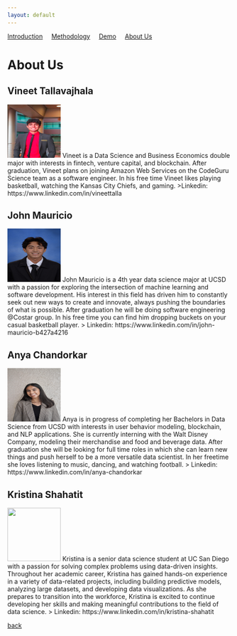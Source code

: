 ```yaml
---
layout: default
---
```


<a href="./index.html">Introduction</a>&nbsp;&nbsp;&nbsp;&nbsp;&nbsp;<a href="./methodology.html">Methodology</a>&nbsp;&nbsp;&nbsp;&nbsp;&nbsp;<a href="./demo.html">Demo</a>&nbsp;&nbsp;&nbsp;&nbsp;&nbsp;<a href="./about-us.html">About Us</a>

# About Us 

## Vineet Tallavajhala 
<img src="/bio_pics/vineet.png" width="120" height="120">
      Vineet is a Data Science and Business Economics double major with interests in fintech, venture capital, and blockchain. After graduation, Vineet plans on joining Amazon Web Services on the CodeGuru Science team as a software engineer. In his free time Vineet likes playing basketball, watching the Kansas City Chiefs, and gaming. 
      >Linkedin: https://www.linkedin.com/in/vineettalla
      
## John Mauricio 
<img src="/bio_pics/john.jpg" width="120" height="120">
      John Mauricio is a 4th year data science major at UCSD with a passion for exploring the intersection of machine learning and software development. His interest in this field has driven him to constantly seek out new ways to create and innovate, always pushing the boundaries of what is possible. After graduation he will be doing software engineering @Costar group. In his free time you can find him dropping buckets on your casual basketball player.
      > Linkedin: https://www.linkedin.com/in/john-mauricio-b427a4216

## Anya Chandorkar 
<img src="/bio_pics/anya.jpg" width="120" height="120">
      Anya is in progress of completing her Bachelors in Data Science from UCSD with interests in user behavior modeling, blockchain, and NLP applications. She is currently interning with the Walt Disney Company, modeling their merchandise and food and beverage data. After graduation she will be looking for full time roles in which she can learn new things and push herself to be a more versatile data scientist. In her freetime she loves listening to music, dancing, and watching football. 
      > Linkedin: https://www.linkedin.com/in/anya-chandorkar

## Kristina Shahatit 
<img src="/bio_pics/kristina.JPG" width="120" height="120">
      Kristina is a senior data science student at UC San Diego with a passion for solving complex problems using data-driven insights. Throughout her academic career, Kristina has gained hands-on experience in a variety of data-related projects, including building predictive models, analyzing large datasets, and developing data visualizations. As she prepares to transition into the workforce, Kristina is excited to continue developing her skills and making meaningful contributions to the field of data science.
      > Linkedin: https://www.linkedin.com/in/kristina-shahatit

[back](./)
